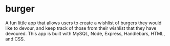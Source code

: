 # burger
A fun little app that allows users to create a wishlist of burgers they would like to devour, and keep track of those from their wishlist that they have devoured. This app is built with MySQL, Node, Express, Handlebars, HTML, and CSS.
